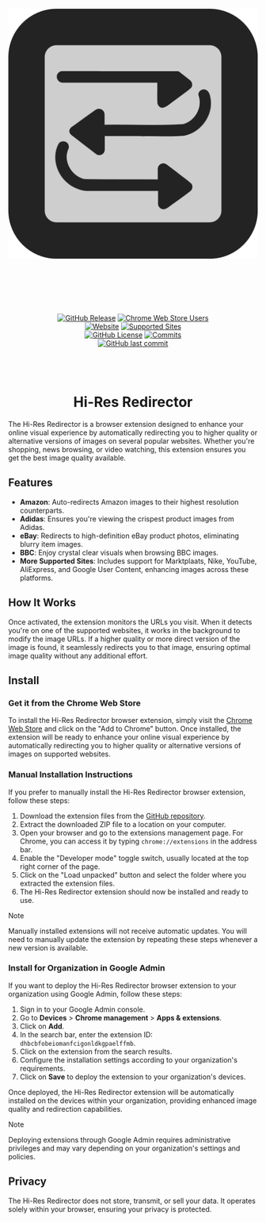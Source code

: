 <!--![Hi-Res Redirector](/icons/Hi-Res%20Redirector%20Icon_256.png)-->

<div align="center">

[![Icon](https://raw.githubusercontent.com/kjanat/Hi-Res-Redirector/main/icons/Hi-Res%20Redirector.svg)][1]

</div>

<div align="center" style="padding: 2vh 10vw 1vh 10vw; display: flex; flex-basis: auto; flex-wrap: wrap; flex-shrink: 1; flex-flow: row wrap; float: inline-flex; justify-content: space-around; justify-items: center;">

[![GitHub Release](https://img.shields.io/github/v/release/kjanat/Hi-Res-Redirector?display_name=tag&style=for-the-badge)][2]
[![Chrome Web Store Users](https://img.shields.io/chrome-web-store/users/dhbcbfobeiomanfcigonldkgpaelffmb?style=for-the-badge&logo=chromewebstore&logoColor=4285F4&color=4285F4&link=https%3A%2F%2Fchromewebstore.google.com%2Fdetail%2Fdhbcbfobeiomanfcigonldkgpaelffmb)][3]
[![Website](https://img.shields.io/website?url=https%3A%2F%2Fchromewebstore.google.com%2Fdetail%2Fdhbcbfobeiomanfcigonldkgpaelffmb&up_message=avaliable&down_message=unavailable&style=for-the-badge&label=extension)][3]
[![Supported Sites](https://img.shields.io/badge/-Supported_Sites-brightgreen.svg?style=for-the-badge)][4]
[![GitHub License](https://img.shields.io/github/license/kjanat/hi-res-redirector?style=for-the-badge)][5]
[![Commits](https://img.shields.io/github/commit-activity/m/kjanat/Hi-Res-Redirector?label=commits&style=for-the-badge)][6]
[![GitHub last commit](https://img.shields.io/github/last-commit/kjanat/Hi-Res-Redirector?style=for-the-badge&display_timestamp=committer)][7]

</div>

<div align="center">

# Hi-Res Redirector

</div>

The Hi-Res Redirector is a browser extension designed to enhance your online visual experience by
automatically redirecting you to higher quality or alternative versions of images on several popular websites.
Whether you're shopping, news browsing, or video watching,
this extension ensures you get the best image quality available.

## Features

- **Amazon**: Auto-redirects Amazon images to their highest resolution counterparts.
- **Adidas**: Ensures you're viewing the crispest product images from Adidas.
- **eBay**: Redirects to high-definition eBay product photos, eliminating blurry item images.
- **BBC**: Enjoy crystal clear visuals when browsing BBC images.
- **More Supported Sites**: Includes support for Marktplaats, Nike, YouTube, AliExpress, and Google User Content, enhancing images across these platforms.

## How It Works

Once activated, the extension monitors the URLs you visit. When it detects you're on one of the supported websites,
it works in the background to modify the image URLs.
If a higher quality or more direct version of the image is found,
it seamlessly redirects you to that image, ensuring optimal image quality without any additional effort.

## Install

### Get it from the Chrome Web Store

To install the Hi-Res Redirector browser extension, simply visit the [Chrome Web Store][3] and click on the "Add to Chrome" button.
Once installed, the extension will be ready to enhance your online visual experience
by automatically redirecting you to higher quality or alternative versions of images on supported websites.

### Manual Installation Instructions

If you prefer to manually install the Hi-Res Redirector browser extension, follow these steps:

1. Download the extension files from the [GitHub repository][2].
2. Extract the downloaded ZIP file to a location on your computer.
3. Open your browser and go to the extensions management page. For Chrome, you can access it by typing `chrome://extensions` in the address bar.
4. Enable the "Developer mode" toggle switch, usually located at the top right corner of the page.
5. Click on the "Load unpacked" button and select the folder where you extracted the extension files.
6. The Hi-Res Redirector extension should now be installed and ready to use.

> [!NOTE]
> Manually installed extensions will not receive automatic updates.
> You will need to manually update the extension by repeating
> these steps whenever a new version is available.

### Install for Organization in Google Admin

If you want to deploy the Hi-Res Redirector browser extension to your organization using Google Admin, follow these steps:

1. Sign in to your Google Admin console.
2. Go to **Devices** > **Chrome management** > **Apps & extensions**.
3. Click on **Add**.
4. In the search bar, enter the extension ID: `dhbcbfobeiomanfcigonldkgpaelffmb`.
5. Click on the extension from the search results.
6. Configure the installation settings according to your organization's requirements.
7. Click on **Save** to deploy the extension to your organization's devices.

Once deployed, the Hi-Res Redirector extension will be automatically installed on the devices within your organization, providing enhanced image quality and redirection capabilities.

> [!NOTE]
> Deploying extensions through Google Admin requires administrative privileges
> and may vary depending on your organization's settings and policies.
    
## Privacy

The Hi-Res Redirector does not store, transmit, or sell your data. It operates solely within your browser, ensuring your privacy is protected.

[1]: #install
[2]: https://github.com/kjanat/Hi-Res-Redirector/releases/latest "Latest release"
[3]: https://chromewebstore.google.com/detail/dhbcbfobeiomanfcigonldkgpaelffmb "Chrome Web Store"
[4]: manifest.json#L15-L30 "Supported Sites"
[5]: LICENSE.txt "License"
[6]: https://github.com/kjanat/Hi-Res-Redirector/commits "Commit History"
[7]: https://github.com/kjanat/Hi-Res-Redirector/pulse/monthly "Last activity"
